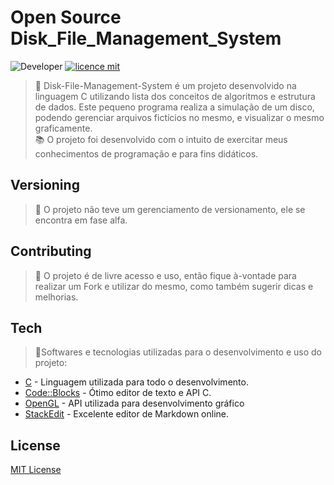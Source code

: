 
# Open Source Disk_File_Management_System
![Developer](https://img.shields.io/badge/GabrielFSSantos-Disk__File__Management__System-blue)
[![licence mit](https://img.shields.io/github/license/GabrielFSSantos/Disk_File_Management_System)](https://github.com/GabrielFSSantos/Disk_File_Management_System/blob/master/LICENSE)

> :minidisc:  Disk-File-Management-System é um projeto desenvolvido na linguagem C utilizando lista dos conceitos de algoritmos e estrutura de dados. Este pequeno programa realiza a simulação de um disco, podendo gerenciar arquivos fictícios no mesmo, e visualizar o mesmo graficamente.  <br>
> :books: O projeto foi desenvolvido com o intuito de exercitar meus conhecimentos de programação e para fins didáticos.

## Versioning
> :flags: O projeto não teve um gerenciamento de versionamento, ele se encontra em fase alfa.

## Contributing
> :information_desk_person: O projeto é de livre acesso e uso, então fique à-vontade para realizar um Fork e utilizar do mesmo, como também sugerir dicas e melhorias.

## Tech
> :space_invader:Softwares e tecnologias utilizadas para o desenvolvimento e uso do projeto:

* [C] - Linguagem utilizada para todo o desenvolvimento.
* [Code::Blocks] - Ótimo editor de texto e API C.
* [OpenGL] - API utilizada para desenvolvimento gráfico
* [StackEdit] - Excelente editor de Markdown online.

## License
[MIT License](https://github.com/GabrielFSSantos/Disk_File_Management_System/blob/master/LICENSE)



[C]: <https://webstore.ansi.org/Standards/INCITS/INCITSISOIEC98992012>
[Code::Blocks]: <http://www.codeblocks.org/>
[OpenGL]: <https://www.opengl.org/>
[StackEdit]: <https://stackedit.io/>
